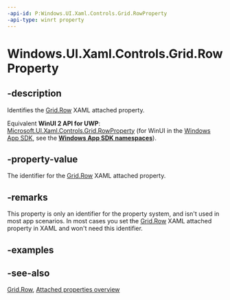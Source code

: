 ```yaml
---
-api-id: P:Windows.UI.Xaml.Controls.Grid.RowProperty
-api-type: winrt property
---
```


<!-- Property syntax
public Windows.UI.Xaml.DependencyProperty RowProperty { get; }
-->

# Windows.UI.Xaml.Controls.Grid.RowProperty

## -description
Identifies the [Grid.Row](grid_row.md) XAML attached property.

Equivalent **WinUI 2 API for UWP**: [Microsoft.UI.Xaml.Controls.Grid.RowProperty](/windows/winui/api/microsoft.ui.xaml.controls.grid.rowproperty) (for WinUI in the [Windows App SDK](/windows/apps/windows-app-sdk/), see the **[Windows App SDK namespaces](/windows/windows-app-sdk/api/winrt/)**).

## -property-value
The identifier for the [Grid.Row](grid_row.md) XAML attached property.

## -remarks
This property is only an identifier for the property system, and isn't used in most app scenarios. In most cases you set the [Grid.Row](grid_row.md) XAML attached property in XAML and won't need this identifier.

## -examples

## -see-also

[Grid.Row](grid_row.md), [Attached properties overview](/windows/uwp/xaml-platform/attached-properties-overview)
